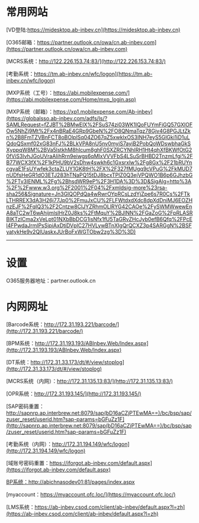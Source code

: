 常用网站
===

[VD登陆:https://midesktop.ab-inbev.cn](https://midesktop.ab-inbev.cn)

[O365邮箱：https://partner.outlook.cn/owa/cn.ab-inbev.com](https://partner.outlook.cn/owa/cn.ab-inbev.com)

[MCRS系统：http://122.226.153.74:83/](http://122.226.153.74:83/)

[考勤系统：https://tm.ab-inbev.cn/wfc/logon](https://tm.ab-inbev.cn/wfc/logon)

[MXP系统（工号）：https://abi.mobilexpense.com/](https://abi.mobilexpense.com/Home/mxp_login.asp)

[MXP系统（邮箱）：https://xp1.mobilexpense.com/Ab-inbev](https://globalsso.ab-inbev.com/adfs/ls/?SAMLRequest=fZJBT%2BMwEIX%2FSuS74zi03WK1lQoFUYmFiGQ57GXlOFOw5NhZj9Mt%2Fx4nBRaE4GRp9GbeN%2FO8QNmaTqz78Gjv4G8PGJLtZkn%2B8FmTZVBnFCT8oBOlplSq04ZO67qZ5xwklxOS3INH7eyS5GlGki1iD1uLQdoQSxmf02xG83nFJ%2BLkVPA8nU5nv0myiS7ayjB2PobQoWDswbhaGkSXyppqW8M%2BVa5lstkhM8hIcum8ghF0SXZRCYNhIRH1Ht4qhXfBKWfOtG20fViS3lvhJGoUVraAIihRrn9eiwgs6qMIxVVVFbS4LSuSrBHBD2TnzmLfgi%2FB77WCX3fX%2F1kPHU9bV2sDhw4swkh6c1Gxsrxlw%2Fg8Gx%2F21bRUYncgyaE1FsUYwfek3ctaZLUY1GK8tH%2FX%2F327fMUgq9cVPuG%2FkMUD7nUDfsHeGR1dO3ETJ283hTNaPQ15tDJ8bcxTPlZ0Q3ejVPQWO1B6p6GJhzbG%2FTv3IENML%2Fg%2BhsdWR9eP%2F3H1DA%3D%3D&SigAlg=http%3A%2F%2Fwww.w3.org%2F2001%2F04%2Fxmldsig-more%23rsa-sha256&Signature=Jn3GlQOPdQa4wRwrOYpRCsLzdYjZpe6s7R0Cs%2FTkLTHRREX3dA3H26j77Jp0%2FmuJxCU%2FLFWtdxdXdc8dpXdDniMJ6EOZHnzEJF%2FqIQ3%2F2Cntzw8ClJYZRhmOLlRYG42CAOe%2FySWMWwewEnA8aTC2wT6wAhijmlslHrZ0J8ks%2FtMquY%2BJlNN%2FGaZoG%2FpRLASRBIKTzICma2xVeLpt01NXbBbDCG1isNfx1fU5TaGRvZHcJyb0efB6Qfq%2FPcEl4FPwdaJrmlPsSjpiAxDtiDVpIC27HVLywBTnXIgQrQCXZ3p4SARGgN%2BSFyatykHe9v2QlUaskxJUrBoFxWGTObw2zg%3D%3D)

---

设置
===

O365服务器地址：partner.outlook.cn

内网网址
===
[Barcode系统：http://172.31.193.221/barcode/](http://172.31.193.221/barcode/)

[BPM系统：http://172.31.193.193/ABInbev.Web/Index.aspx](http://172.31.193.193/ABInbev.Web/Index.aspx)

[DT系统：http://172.31.33.173/dt/#/view/stoplog](http://172.31.33.173/dt/#/view/stoplog)

[MCRS系统（内网）：http://172.31.135.13:83/](http://172.31.135.13:83/)

[OPR系统：http://172.31.193.145/](http://172.31.193.145/)

[SAP密码重置：http://sapnrp.ap.interbrew.net:8079/sap(bD16aCZjPTEwMA==)/bc/bsp/sap/zuser_reset/userid.htm?sap-params=bGFuZz1F](http://sapnrp.ap.interbrew.net:8079/sap(bD16aCZjPTEwMA==)/bc/bsp/sap/zuser_reset/userid.htm?sap-params=bGFuZz1F)

[考勤系统（内网）：http://172.31.194.149/wfc/logon](http://172.31.194.149/wfc/logon)

[域账号密码重置：https://iforgot.ab-inbev.com/default.aspx](https://iforgot.ab-inbev.com/default.aspx)

[BP系统：http://abichnasodev01:81/pages/index.aspx](http://abichnasodev01:81/pages/index.aspx)

[myaccount：https://myaccount.ofc.loc/](https://myaccount.ofc.loc/)

[LMS系统：https://ab-inbev.csod.com/client/ab-inbev/default.aspx?l=zh](https://ab-inbev.csod.com/client/ab-inbev/default.aspx?l=zh)
